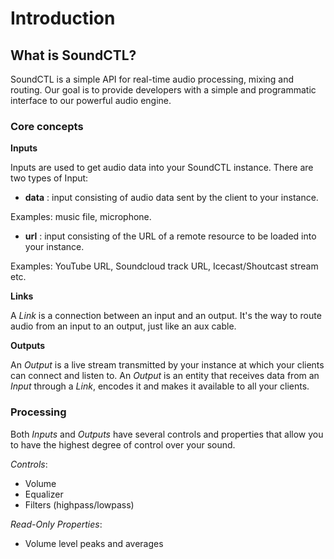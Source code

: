 <!-- version --><!-- versionstop -->

<!-- toc --><!-- tocstop -->

# Introduction

## What is SoundCTL?

SoundCTL is a simple API for real-time audio processing, mixing and routing.
Our goal is to provide developers with a simple and programmatic interface to our powerful audio engine.

### Core concepts

**Inputs**

Inputs are used to get audio data into your SoundCTL instance.
There are two types of Input:

- **data** :  input consisting of audio data sent by the client to your instance.

Examples:  music file, microphone.

- **url** :  input consisting of the URL of a remote resource to be loaded into your instance.

Examples:  YouTube URL, Soundcloud track URL, Icecast/Shoutcast stream etc.

**Links**

A *Link* is a connection between an input and an output.
It's the way to route audio from an input to an output, just like an aux cable.

**Outputs**

An *Output* is a live stream transmitted by your instance at which your clients can connect and listen to.
An *Output* is an entity that receives data from an *Input* through a *Link*, encodes it and makes it available to all your clients.

### Processing

Both *Inputs* and *Outputs* have several controls and properties that allow you to have the highest degree of control over your sound.

*Controls*:

- Volume
- Equalizer
- Filters (highpass/lowpass)

*Read-Only Properties*:

- Volume level peaks and averages

